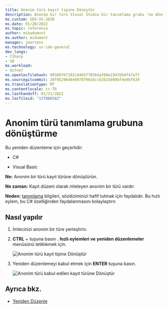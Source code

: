 ```yaml
---
title: Anonim türü kayıt tipine Dönüştür
description: Anonim bir türü Visual Studio bir tanımlama grubu 'na dönüştürmek için hızlı eylemler ve yeniden düzenlemeler menüsünü nasıl kullanacağınızı öğrenin.
ms.custom: SEO-VS-2020
ms.date: 01/28/2022
ms.topic: reference
author: mikadumont
ms.author: midumont
manager: jmartens
ms.technology: vs-ide-general
dev_langs:
- CSharp
- VB
ms.workload:
- dotnet
ms.openlocfilehash: 9936076f292c8465f7856daf00e19476b9f47eff
ms.sourcegitcommit: 20f9529648e69707063dccb2b15089bf4e9bf639
ms.translationtype: MT
ms.contentlocale: tr-TR
ms.lasthandoff: 01/31/2022
ms.locfileid: "137886582"
---
```

# <a name="convert-anonymous-type-to-tuple"></a>Anonim türü tanımlama grubuna dönüştürme

Bu yeniden düzenleme için geçerlidir:

- C#

- Visual Basic

**Ne:** Anonim bir türü kayıt türüne dönüştürün.

**Ne zaman:** Kayıt düzeni olarak niteleyen anonim bir türü vardır.

**Neden:** [tanımlama](/dotnet/csharp/tuples) bilgileri, sözdiziminizi hafif tutmak için faydalıdır. Bu hızlı eylem, bu C# özelliğinden faydalanmasını kolaylaştırır.

## <a name="how-to"></a>Nasıl yapılır

1. İmlecinizi anonim bir türe yerleştirin.
2. **CTRL** + tuşuna basın **.** **hızlı eylemleri ve yeniden düzenlemeler** menüsünü tetiklemek için.

   ![Anonim türü kayıt tipine Dönüştür](media/convert-anon-to-tuple.png)

2. Yeniden düzenlemeyi kabul etmek için **ENTER** tuşuna basın.

   ![Anonim türü kabul edilen kayıt türüne Dönüştür](media/convert-anon-to-tuple-complete.png)

## <a name="see-also"></a>Ayrıca bkz.

- [Yeniden Düzenle](../refactoring-in-visual-studio.md)
